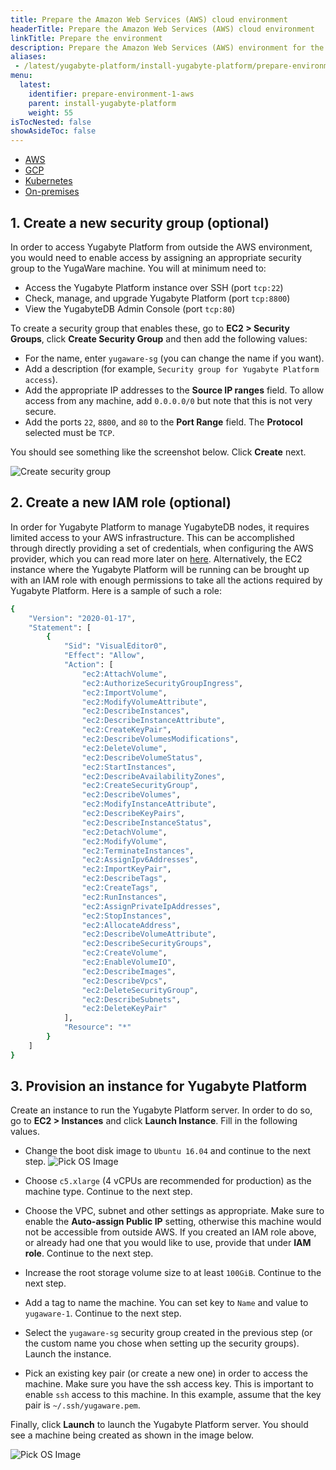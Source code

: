 ```yaml
---
title: Prepare the Amazon Web Services (AWS) cloud environment
headerTitle: Prepare the Amazon Web Services (AWS) cloud environment
linkTitle: Prepare the environment
description: Prepare the Amazon Web Services (AWS) environment for the Yugabyte Platform.
aliases:
 - /latest/yugabyte-platform/install-yugabyte-platform/prepare-environment/
menu:
  latest:
    identifier: prepare-environment-1-aws
    parent: install-yugabyte-platform
    weight: 55
isTocNested: false
showAsideToc: false
---
```


<ul class="nav nav-tabs-alt nav-tabs-yb">

  <li>
    <a href="/latest/yugabyte-platform/install-yugabyte-platform/prepare-environment/aws" class="nav-link active">
      <i class="fab fa-aws" aria-hidden="true"></i>
      AWS
    </a>
  </li>

  <li>
    <a href="/latest/yugabyte-platform/install-yugabyte-platform/prepare-environment/gcp" class="nav-link">
       <i class="fab fa-google" aria-hidden="true"></i>
      GCP
    </a>
  </li>

<!--

  <li>
    <a href="/latest/yugabyte-platform/install-yugabyte-platform/prepare-environment/azure" class="nav-link">
      <i class="icon-azure" aria-hidden="true"></i>
      Azure
    </a>
  </li>

-->

  <li>
    <a href="/latest/yugabyte-platform/install-yugabyte-platform/prepare-environment/kubernetes" class="nav-link">
      <i class="fas fa-cubes" aria-hidden="true"></i>
      Kubernetes
    </a>
  </li>

  <li>
    <a href="/latest/yugabyte-platform/install-yugabyte-platform/prepare-environment/on-premises" class="nav-link">
      <i class="fas fa-building" aria-hidden="true"></i>
      On-premises
    </a>
  </li>

</ul>

## 1. Create a new security group (optional)

In order to access Yugabyte Platform from outside the AWS environment, you would need to enable access by assigning an appropriate security group to the YugaWare machine. You will at minimum need to:

- Access the Yugabyte Platform instance over SSH (port `tcp:22`)
- Check, manage, and upgrade Yugabyte Platform (port `tcp:8800`)
- View the YugabyteDB Admin Console (port `tcp:80`)

To create a security group that enables these, go to **EC2 > Security Groups**, click **Create Security Group** and then add the following values:

- For the name, enter `yugaware-sg` (you can change the name if you want).
- Add a description (for example, `Security group for Yugabyte Platform access`).
- Add the appropriate IP addresses to the **Source IP ranges** field. To allow access from any machine, add `0.0.0.0/0` but note that this is not very secure.
- Add the ports `22`, `8800`, and `80` to the **Port Range** field. The **Protocol** selected must be `TCP`.

You should see something like the screenshot below. Click **Create** next.

![Create security group](/images/ee/aws-setup/yugaware-aws-create-sg.png)

## 2. Create a new IAM role (optional)

In order for Yugabyte Platform to manage YugabyteDB nodes, it requires limited access to your AWS infrastructure. This can be accomplished through directly providing a set of credentials, when configuring the AWS provider, which you can read more later on [here](../../configure-cloud-providers/aws). Alternatively, the EC2 instance where the Yugabyte Platform will be running can be brought up with an IAM role with enough permissions to take all the actions required by Yugabyte Platform. Here is a sample of such a role:

```sh
{
    "Version": "2020-01-17",
    "Statement": [
        {
            "Sid": "VisualEditor0",
            "Effect": "Allow",
            "Action": [
                "ec2:AttachVolume",
                "ec2:AuthorizeSecurityGroupIngress",
                "ec2:ImportVolume",
                "ec2:ModifyVolumeAttribute",
                "ec2:DescribeInstances",
                "ec2:DescribeInstanceAttribute",
                "ec2:CreateKeyPair",
                "ec2:DescribeVolumesModifications",
                "ec2:DeleteVolume",
                "ec2:DescribeVolumeStatus",
                "ec2:StartInstances",
                "ec2:DescribeAvailabilityZones",
                "ec2:CreateSecurityGroup",
                "ec2:DescribeVolumes",
                "ec2:ModifyInstanceAttribute",
                "ec2:DescribeKeyPairs",
                "ec2:DescribeInstanceStatus",
                "ec2:DetachVolume",
                "ec2:ModifyVolume",
                "ec2:TerminateInstances",
                "ec2:AssignIpv6Addresses",
                "ec2:ImportKeyPair",
                "ec2:DescribeTags",
                "ec2:CreateTags",
                "ec2:RunInstances",
                "ec2:AssignPrivateIpAddresses",
                "ec2:StopInstances",
                "ec2:AllocateAddress",
                "ec2:DescribeVolumeAttribute",
                "ec2:DescribeSecurityGroups",
                "ec2:CreateVolume",
                "ec2:EnableVolumeIO",
                "ec2:DescribeImages",
                "ec2:DescribeVpcs",
                "ec2:DeleteSecurityGroup",
                "ec2:DescribeSubnets",
                "ec2:DeleteKeyPair"
            ],
            "Resource": "*"
        }
    ]
}
```

## 3. Provision an instance for Yugabyte Platform

Create an instance to run the Yugabyte Platform server. In order to do so, go to **EC2 > Instances** and click **Launch Instance**. Fill in the following values.

- Change the boot disk image to `Ubuntu 16.04` and continue to the next step.
![Pick OS Image](/images/ee/aws-setup/yugaware-create-instance-os.png)

- Choose `c5.xlarge` (4 vCPUs are recommended for production) as the machine type. Continue to the next step.

- Choose the VPC, subnet and other settings as appropriate. Make sure to enable the **Auto-assign Public IP** setting, otherwise this machine would not be accessible from outside AWS. If you created an IAM role above, or already had one that you would like to use, provide that under **IAM role**. Continue to the next step.

- Increase the root storage volume size to at least `100GiB`. Continue to the next step.

- Add a tag to name the machine. You can set key to `Name` and value to `yugaware-1`. Continue to the next step.

- Select the `yugaware-sg` security group created in the previous step (or the custom name you chose when setting up the security groups). Launch the instance.

- Pick an existing key pair (or create a new one) in order to access the machine. Make sure you have the ssh access key. This is important to enable `ssh` access to this machine. In this example, assume that the key pair is `~/.ssh/yugaware.pem`.

Finally, click **Launch** to launch the Yugabyte Platform server. You should see a machine being created as shown in the image below.

![Pick OS Image](/images/ee/aws-setup/yugaware-machine-creation.png)
